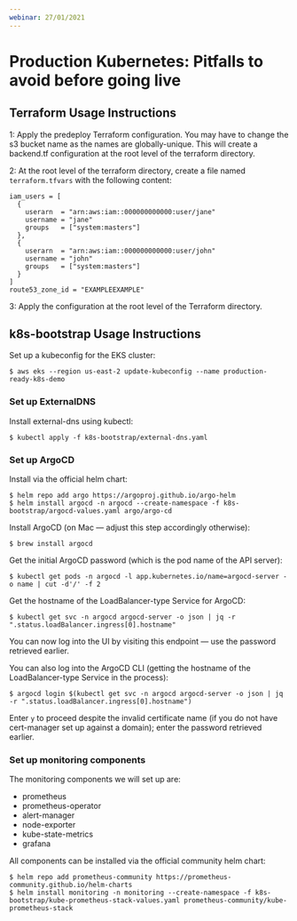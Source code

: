 ```yaml
---
webinar: 27/01/2021
---
```


# Production Kubernetes: Pitfalls to avoid before going live

## Terraform Usage Instructions

1: Apply the predeploy Terraform configuration. You may have to change the s3 bucket name as the names are globally-unique. This will create a backend.tf configuration at the root level of the terraform directory.

2: At the root level of the terraform directory, create a file named `terraform.tfvars` with the following content:
```
iam_users = [
  {
    userarn  = "arn:aws:iam::000000000000:user/jane"
    username = "jane"
    groups   = ["system:masters"]
  },
  {
    userarn  = "arn:aws:iam::000000000000:user/john"
    username = "john"
    groups   = ["system:masters"]
  }
]
route53_zone_id = "EXAMPLEEXAMPLE"
```

3: Apply the configuration at the root level of the Terraform directory.

## k8s-bootstrap Usage Instructions

Set up a kubeconfig for the EKS cluster:

```
$ aws eks --region us-east-2 update-kubeconfig --name production-ready-k8s-demo
```

### Set up ExternalDNS

Install external-dns using kubectl:

```
$ kubectl apply -f k8s-bootstrap/external-dns.yaml
```

### Set up ArgoCD

Install via the official helm chart:

```
$ helm repo add argo https://argoproj.github.io/argo-helm
$ helm install argocd -n argocd --create-namespace -f k8s-bootstrap/argocd-values.yaml argo/argo-cd
```

Install ArgoCD (on Mac — adjust this step accordingly otherwise):

```
$ brew install argocd
```

Get the initial ArgoCD password (which is the pod name of the API server):

```
$ kubectl get pods -n argocd -l app.kubernetes.io/name=argocd-server -o name | cut -d'/' -f 2
```

Get the hostname of the LoadBalancer-type Service for ArgoCD:

```
$ kubectl get svc -n argocd argocd-server -o json | jq -r ".status.loadBalancer.ingress[0].hostname"
```

You can now log into the UI by visiting this endpoint — use the password retrieved earlier.

You can also log into the ArgoCD CLI (getting the hostname of the LoadBalancer-type Service in the process):

```
$ argocd login $(kubectl get svc -n argocd argocd-server -o json | jq -r ".status.loadBalancer.ingress[0].hostname")
```

Enter `y` to proceed despite the invalid certificate name (if you do not have cert-manager set up against a domain); enter the password retrieved earlier.

### Set up monitoring components

The monitoring components we will set up are:
* prometheus
* prometheus-operator
* alert-manager
* node-exporter
* kube-state-metrics
* grafana

All components can be installed via the official community helm chart:

```
$ helm repo add prometheus-community https://prometheus-community.github.io/helm-charts
$ helm install monitoring -n monitoring --create-namespace -f k8s-bootstrap/kube-prometheus-stack-values.yaml prometheus-community/kube-prometheus-stack
```
